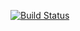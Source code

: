 [![Build Status](https://travis-ci.org/kontra0061/lab-4.svg?branch=master)](https://travis-ci.org/kontra0061/lab-4)
